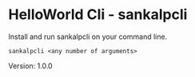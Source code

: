 # HelloWorld Cli - sankalpcli

Install and run sankalpcli on your command line.

```
sankalpcli <any number of arguments>
```

Version: 1.0.0
